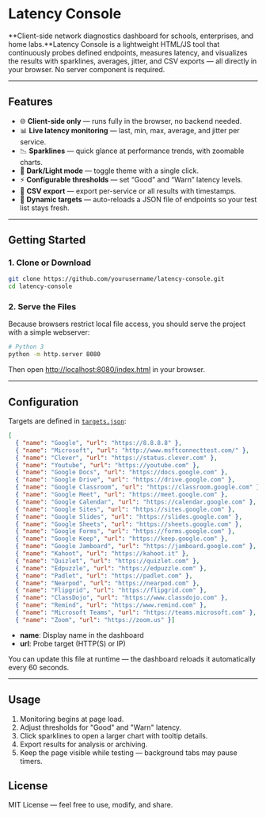 # Latency Console

**Client-side network diagnostics dashboard for schools, enterprises, and home labs.**Latency Console is a lightweight HTML/JS tool that continuously probes defined endpoints, measures latency, and visualizes the results with sparklines, averages, jitter, and CSV exports — all directly in your browser. No server component is required.

---

## Features

- 🌐 **Client-side only** — runs fully in the browser, no backend needed.
- 📊 **Live latency monitoring** — last, min, max, average, and jitter per service.
- 📉 **Sparklines** — quick glance at performance trends, with zoomable charts.
- 🎨 **Dark/Light mode** — toggle theme with a single click.
- ⚡ **Configurable thresholds** — set “Good” and “Warn” latency levels.
- 📝 **CSV export** — export per-service or all results with timestamps.
- 🔄 **Dynamic targets** — auto-reloads a JSON file of endpoints so your test list stays fresh.

---

## Getting Started

### 1. Clone or Download

```bash
git clone https://github.com/yourusername/latency-console.git
cd latency-console
```

### 2. Serve the Files

Because browsers restrict local file access, you should serve the project with a simple webserver:

```bash
# Python 3
python -m http.server 8080
```

Then open [http://localhost:8080/index.html](http://localhost:8080/index.html) in your browser.

---

## Configuration

Targets are defined in [`targets.json`](targets.json):

```json
[
  { "name": "Google", "url": "https://8.8.8.8" },
  { "name": "Microsoft", "url": "http://www.msftconnecttest.com/" },
  { "name": "Clever", "url": "https://status.clever.com" },
  { "name": "Youtube", "url": "https://youtube.com" },
  { "name": "Google Docs", "url": "https://docs.google.com" },
  { "name": "Google Drive", "url": "https://drive.google.com" },
  { "name": "Google Classroom", "url": "https://classroom.google.com" },
  { "name": "Google Meet", "url": "https://meet.google.com" },
  { "name": "Google Calendar", "url": "https://calendar.google.com" },
  { "name": "Google Sites", "url": "https://sites.google.com" },
  { "name": "Google Slides", "url": "https://slides.google.com" },
  { "name": "Google Sheets", "url": "https://sheets.google.com" },
  { "name": "Google Forms", "url": "https://forms.google.com" },
  { "name": "Google Keep", "url": "https://keep.google.com" },
  { "name": "Google Jamboard", "url": "https://jamboard.google.com" },
  { "name": "Kahoot", "url": "https://kahoot.it" },
  { "name": "Quizlet", "url": "https://quizlet.com" },
  { "name": "Edpuzzle", "url": "https://edpuzzle.com" },
  { "name": "Padlet", "url": "https://padlet.com" },
  { "name": "Nearpod", "url": "https://nearpod.com" },
  { "name": "Flipgrid", "url": "https://flipgrid.com" },
  { "name": "ClassDojo", "url": "https://www.classdojo.com" },
  { "name": "Remind", "url": "https://www.remind.com" },
  { "name": "Microsoft Teams", "url": "https://teams.microsoft.com" },
  { "name": "Zoom", "url": "https://zoom.us" }]
```

- **name**: Display name in the dashboard
- **url**: Probe target (HTTP(S) or IP)

You can update this file at runtime — the dashboard reloads it automatically every 60 seconds.

---

## Usage

1. Monitoring begins at page load.
2. Adjust thresholds for "Good" and "Warn" latency.
3. Click sparklines to open a larger chart with tooltip details.
4. Export results for analysis or archiving.
5. Keep the page visible while testing — background tabs may pause timers.


## License

MIT License — feel free to use, modify, and share.
